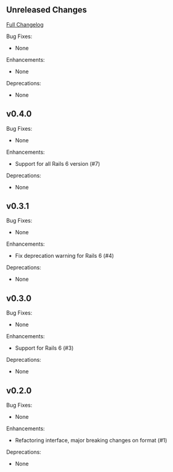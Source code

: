 ## Unreleased Changes

[Full Changelog](https://github.com/Hacker0x01/fluent_logger_rails/compare/master)

Bug Fixes:

* None

Enhancements:

* None

Deprecations:
* None

## v0.4.0

Bug Fixes:

* None

Enhancements:

* Support for all Rails 6 version (#7)

Deprecations:

* None

## v0.3.1

Bug Fixes:

* None

Enhancements:

* Fix deprecation warning for Rails 6 (#4)

Deprecations:
* None

## v0.3.0

Bug Fixes:

* None

Enhancements:

* Support for Rails 6 (#3)

Deprecations:
* None

## v0.2.0

Bug Fixes:

* None

Enhancements:

* Refactoring interface, major breaking changes on format (#1) 

Deprecations:
* None
